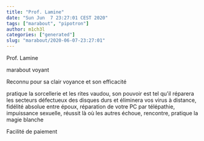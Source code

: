 ```yaml
---
title: "Prof. Lamine"
date: "Sun Jun  7 23:27:01 CEST 2020"
tags: ["marabout", "pipotron"]
author: m1ch3l
categories: ["generated"]
slug: "marabout/2020-06-07-23:27:01"
---
```


Prof. Lamine

marabout voyant

Reconnu pour sa clair voyance et son efficacité

pratique la sorcellerie et les rites vaudou, son pouvoir est tel qu'il réparera les secteurs défectueux des disques durs et éliminera vos virus à distance, fidélité absolue entre époux, réparation de votre PC par télépathie, impuissance sexuelle, réussit là où les autres échoue, rencontre, pratique la magie blanche

Facilité de paiement
